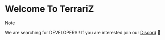 # Welcome To TerrariZ 
> [!NOTE]
> We are searching for DEVELOPERS!! If you are interested join our [Discord](https://discord.gg/am6kyuVNr2) 👷



